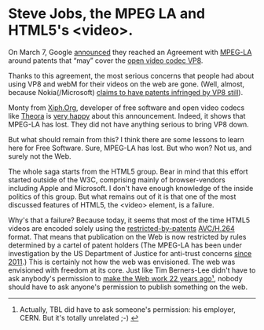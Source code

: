 Steve Jobs, the MPEG LA and HTML5's \<video\>.
==============================================

On March 7, Google
[announced](http://blog.webmproject.org/2013/03/vp8-and-mpeg-la.html
"on the webM project blog") they reached an Agreement with
[MPEG-LA](https://pinboard.in/u:hugoroy/t:MPEG-LA/ "articles about
MPEG-LA in my pinboard") around patents that “may” cover the [open
video codec VP8](https://en.wikipedia.org/wiki/VP8 "Wikipedia
article on VP8").  

Thanks to this agreement, the most serious
concerns that people had about using VP8 and webM for their videos
on the web are gone. (Well, almost, because Nokia(/Microsoft)
[claims to have patents infringed by VP8
still](https://lwn.net/Articles/545562/ "LWN's excellent article
on the patents war around VP8")).  

Monty from
[Xiph.Org](http://www.xiph.org "the Xiph.Org Foundation"),
developer of free software and open video codecs like
[Theora](https://en.wikipedia.org/wiki/Theora "Wikipedia article
on Theora") is [very
happy](http://xiphmont.livejournal.com/59893.html) about this
announcement. Indeed, it shows that MPEG-LA has lost. They did not
have anything serious to bring VP8 down. 

But what should remain
from this? I think there are some lessons to learn here for Free
Software. Sure, MPEG-LA has lost. But who won? Not us, and surely
not the Web. 

The whole saga starts from the HTML5 group. Bear in
mind that this effort started outside of the W3C, comprising
mainly of browser-vendors including Apple and Microsoft. I don't
have enough knowledge of the inside politics of this group. But
what remains out of it is that one of the most discussed features
of HTML5, the \<video\> element, is a failure. 

Why's that a
failure? Because today, it seems that most of the time HTML5
videos are encoded solely using the
[restricted-by-patents](http://www.mpegla.com/main/programs/AVC/Pages/Agreement.aspx
"MPEG-LA's patent licensing agreement excludes Free Software")
[AVC/H.264](https://en.wikipedia.org/wiki/H.264/AVC "Wikipedia
article on H.264/AVC") format. That means that publication on the
Web is now restricted by rules determined by a cartel of patent
holders (The MPEG-LA has been under investigation by the US
Department of Justice for anti-trust concerns [since
2011](http://gigaom.com/2011/03/04/doj-investigates-mpeg-la%E2%80%99s-webm-patent-pool/).)
This is certainly not how the web was envisioned. The web was
envisioned with freedom at its core. Just like Tim Berners-Lee
didn't have to ask anybody's permission to [make the Web work 22
years ago](http://blogs.fsfe.org/hugo/2010/12/the-web-is-20/ "The
Web turned 20 in 2010")[¹](#fn-cern-pd), nobody should have to ask
anyone's permission to publish something on the web. 

* * *

1.  Actually, TBL did have to ask someone's permission: his
employer, CERN. But it's totally unrelated ;-) [↩](#ref-cern-pad)

